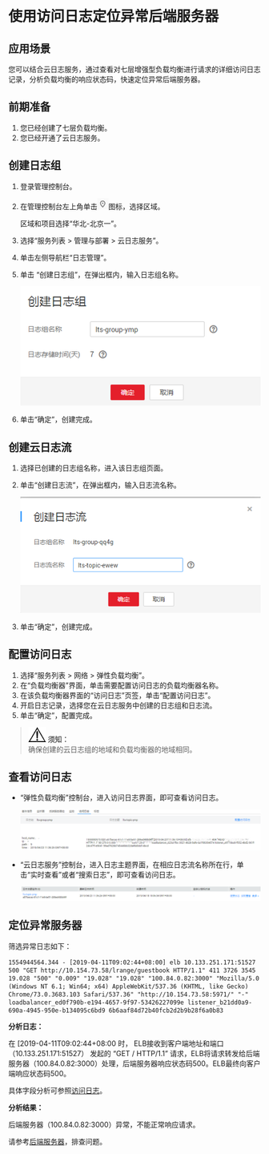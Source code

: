 # 使用访问日志定位异常后端服务器<a name="zh-cn_topic_0168606466"></a>

## 应用场景<a name="section88610314319"></a>

您可以结合云日志服务，通过查看对七层增强型负载均衡进行请求的详细访问日志记录，分析负载均衡的响应状态码，快速定位异常后端服务器。

## 前期准备<a name="section149451307410"></a>

1.  您已经创建了七层负载均衡。
2.  您已经开通了云日志服务。

## 创建日志组<a name="section1234450859"></a>

1.  登录管理控制台。
2.  在管理控制台左上角单击![](figures/zh-cn_image_0168606467.gif)图标，选择区域。

    区域和项目选择“华北-北京一”。

3.  选择“服务列表 \> 管理与部署 \> 云日志服务”。
4.  单击左侧导航栏“日志管理”。
5.  单击 “创建日志组”，在弹出框内，输入日志组名称。

    ![](figures/zh-cn_image_0168606468.png)

6.  单击“确定”，创建完成。

## 创建云日志流<a name="section104683832017"></a>

1.  选择已创建的日志组名称，进入该日志组页面。
2.  单击“创建日志流”，在弹出框内，输入日志流名称。

    ![](figures/截图--日志流.png)

3.  单击“确定”，创建完成。

## 配置访问日志<a name="section173711831719"></a>

1.  选择“服务列表 \> 网络 \> 弹性负载均衡”。
2.  在“负载均衡器”界面，单击需要配置访问日志的负载均衡器名称。
3.  在该负载均衡器界面的“访问日志”页签，单击“配置访问日志”。
4.  开启日志记录，选择您在云日志服务中创建的日志组和日志流。
5.  单击“确定”，配置完成。

>![](public_sys-resources/icon-notice.gif) **须知：**   
>确保创建的云日志组的地域和负载均衡器的地域相同。  

## 查看访问日志<a name="section894011366710"></a>

-   “弹性负载均衡”控制台，进入访问日志界面，即可查看访问日志。

    ![](figures/查看日志截图.png)

-   “云日志服务”控制台，进入日志主题界面，在相应日志流名称所在行，单击“实时查看”或者“搜索日志”，即可查看访问日志。

    ![](figures/zh-cn_image_0168606473.png)


## 定位异常服务器<a name="section53685362811"></a>

筛选异常日志如下：

```
1554944564.344 - [2019-04-11T09:02:44+08:00] elb 10.133.251.171:51527 500 "GET http://10.154.73.58/lrange/guestbook HTTP/1.1" 411 3726 3545 19.028 "500" "0.009" "19.028" "19.028" "100.84.0.82:3000" "Mozilla/5.0 (Windows NT 6.1; Win64; x64) AppleWebKit/537.36 (KHTML, like Gecko) Chrome/73.0.3683.103 Safari/537.36" "http://10.154.73.58:5971/" "-" loadbalancer_ed0f790b-e194-4657-9f97-53426227099e listener_b21dd0a9-690a-4945-950e-b134095c6bd9 6b6aaf84d72b40fcb2d2b9b28f6a0b83
```

**分析日志：**

在 \[2019-04-11T09:02:44+08:00 时， ELB接收到客户端地址和端口 （10.133.251.171:51527） 发起的 “GET / HTTP/1.1” 请求，ELB将请求转发给后端服务器（100.84.0.82:3000）处理，后端服务器响应状态码500。ELB最终向客户端响应状态码500。

具体字段分析可参照[访问日志](https://support.huaweicloud.com/usermanual-elb/zh-cn_topic_0150301848.html)。

**分析结果：**

后端服务器（100.84.0.82:3000）异常，不能正常响应请求。

请参考[后端服务器](https://support.huaweicloud.com/usermanual-elb/zh-cn_topic_0164706624.html)，排查问题。

